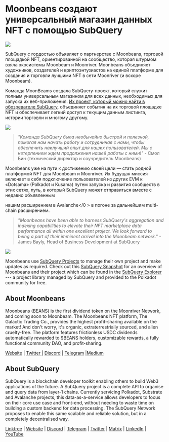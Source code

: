 # Moonbeans создают универсальный магазин данных NFT с помощью SubQuery

![](https://miro.medium.com/max/1400/0*WyB06V5POhvv7q4m)

SubQuery с гордостью объявляет о партнерстве с Moonbeans, торговой площадкой NFT, ориентированной на сообщество, которая штурмом взяла экосистемы Moonbeam и Moonriver. Moonbeans объединяет художников, создателей и криптоэнтузиастов на единой платформе для создания и торговли лучшими NFT в сети Moonriver (и вскоре Moonbeam).

Команда MoonBeams создала SubQuery-проект, который служит полным универсальным магазином для всех данных, необходимых для запуска их веб-приложения. [Их проект, который можно найти в обозревателе SubQuery](https://explorer.subquery.network/subquery/m00nbeans/marketplace-v3), объединяет события на их торговой площадке NFT и обеспечивает легкий доступ к текущим данным листинга, истории торговли и многому другому.

![](https://miro.medium.com/max/1400/0*j4M8qDAU12se05uX)

> _"Команда SubQuery была необычайно быстрой и полезной, помогая нам начать работу и сотрудничая с нами, чтобы обеспечить наилучший опыт для наших пользователей. Мы с нетерпением ждем продолжения нашей работы с ними!"_ - Смол Бин (технический директор и соучредитель Moonbeans)

Moonbeans уже на пути к достижению своей цели — стать родной платформой NFT для Moonbeam и Moonriver. Их будущая миссия включает в себя подключение пользователей из других EVM к «Dotsama» (Polkadot и Kusama) путем запуска и развития сообществ в этих сетях, путь, в который SubQuery может отправиться вместе с недавно объявленным

нашим расширением в Avalanche</0 > в погоне за дальнейшим multi-chain расширением.</p> 



> _"Moonbeans have been able to harness SubQuery's aggregation and indexing capabilities to elevate their NFT marketplace data performance all within one excellent project. We look forward to being a part of their imminent arrival into the Moonbeam network."_ - James Bayly, Head of Business Development at SubQuery

![](https://miro.medium.com/max/1400/0*-FlPYXDl_QKfz9s5)

Moonbeans use [SubQuery Projects](https://project.subquery.network/) to manage their own project and make updates as required. Check out this [SubQuery Snapshot](https://twitter.com/subquerynetwork/status/1497134283827339416?s=21) for an overview of Moonbeans and their project which can be found in the [SubQuery Explorer](https://explorer.subquery.network/) --- a project library managed by SubQuery and provided to the Polkadot community for free.



## About Moonbeans

Moonbeans (BEANS) is the first dividend token on the Moonriver Network, and coming soon to Moonbeam. The Moonbeans NFT platform, The Galactic Trading Co., provides the highest profit-sharing available on the market! And don't worry, it's organic, extraterrestrially sourced, and alien cruelty-free. The platform features frictionless USDC dividends automatically rewarded to $BEANS holders, customizable rewards, a fully functional community DAO, and profit-sharing.

[Website](http://moonbeans.io/) | [Twitter ](https://twitter.com/MoonBeansIO)| [Discord](http://discord.gg/qqE9aBPzQ9) | [Telegram](http://t.me/moonbeansio) |[Medium](https://medium.com/@MoonBeans)



## About SubQuery

SubQuery is a blockchain developer toolkit enabling others to build Web3 applications of the future. A SubQuery project is a complete API to organise and query data from layer-1 chains. Currently servicing Polkadot, Substrate and Avalanche projects, this data-as-a-service allows developers to focus on their core use case and front-end, without needing to waste time on building a custom backend for data processing. The SubQuery Network proposes to enable this same scalable and reliable solution, but in a completely decentralised way.

[Linktree](https://linktr.ee/subquerynetwork) | [Website](https://subquery.network/) | [Discord](https://discord.com/invite/78zg8aBSMG) | [Telegram](https://t.me/subquerynetwork) | [Twitter](https://twitter.com/subquerynetwork) | [Matrix](https://matrix.to/#/#subquery:matrix.org) | [LinkedIn](https://www.linkedin.com/company/subquery) | [YouTube](https://www.youtube.com/channel/UCi1a6NUUjegcLHDFLr7CqLw)
